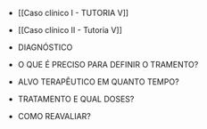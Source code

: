- [[Caso clínico I - TUTORIA V]]
- [[Caso clínico II - Tutoria V]]

- DIAGNÓSTICO
- O QUE É PRECISO PARA DEFINIR O TRAMENTO?
- ALVO TERAPÊUTICO EM QUANTO TEMPO?
- TRATAMENTO E QUAL DOSES?
- COMO REAVALIAR?